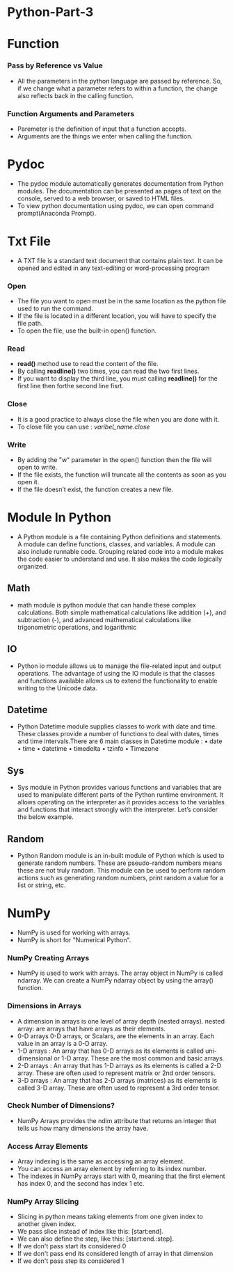# Python-Part-3
# Function
### Pass by Reference vs Value
- All the parameters in the python language are passed by reference. So, if we change what a parameter refers to within a function, the change also reflects back in the calling function.
### Function Arguments and Parameters
- Paremeter is the definition of input that a function accepts.
- Arguments are the things we enter when calling the function.

# Pydoc
- The pydoc module automatically generates documentation from Python modules. The documentation can be presented as pages of text on the console, served to a web browser, or saved to HTML files.
- To view python documentation using pydoc, we can open command prompt(Anaconda Prompt).

# Txt File
- A TXT file is a standard text document that contains plain text. It can be opened and edited in any text-editing or word-processing program

### Open
- The file you want to open must be in the same location as the python file used to run the command.
- If the file is located in a different location, you will have to specify the file path.
- To open the file, use the built-in open() function.

### Read
- **read()** method use to read the content of the file.
- By calling **readline()** two times, you can read the two first lines.
- If you want to display the third line, you must calling **readline()** for the first line then forthe second line fisrt.

### Close
-	It is a good practice to always close the file when you are done with it.
-	To close file you can use : _varibel_name.close_

### Write
- By adding the "w" parameter in the open() function then the file will open to write.
- If the file exists, the function will truncate all the contents as soon as you open it.
- If the file doesn’t exist, the function creates a new file.

# Module In Python
- A Python module is a file containing Python definitions and statements. A module can define functions, classes, and variables. A module can also include runnable code. Grouping related code into a module makes the code easier to understand and use. It also makes the code logically organized.
## Math
- math module is python module that can handle these complex calculations. Both simple mathematical calculations like addition (+), and subtraction (-), and advanced mathematical calculations like trigonometric operations, and logarithmic
## IO
- Python io module allows us to manage the file-related input and output operations. The advantage of using the IO module is that the classes and functions available allows us to extend the functionality to enable writing to the Unicode data.
## Datetime
- Python Datetime module supplies classes to work with date and time. These classes provide a number of functions to deal with dates, times and time intervals.There are 6 main classes in Datetime module :
•	date
•	time 
•	datetime
•	timedelta
•	tzinfo
•	Timezone
## Sys
- Sys module in Python provides various functions and variables that are used to manipulate different parts of the Python runtime environment. It allows operating on the interpreter as it provides access to the variables and functions that interact strongly with the interpreter. Let’s consider the below example.
## Random
- Python Random module is an in-built module of Python which is used to generate random numbers. These are pseudo-random numbers means these are not truly random. This module can be used to perform random actions such as generating random numbers, print random a value for a list or string, etc.




# NumPy
- NumPy is used for working with arrays.
- NumPy is short for "Numerical Python".

### NumPy Creating Arrays
- NumPy is used to work with arrays. The array object in NumPy is called ndarray.
We can create a NumPy ndarray object by using the array() function.

### Dimensions in Arrays
- A dimension in arrays is one level of array depth (nested arrays). 
nested array: are arrays that have arrays as their elements.
- 0-D arrays
0-D arrays, or Scalars, are the elements in an array. Each value in an array is a 0-D array.
- 1-D arrays : An array that has 0-D arrays as its elements is called uni-dimensional or 1-D array. These are the most common and basic arrays.
- 2-D arrays : An array that has 1-D arrays as its elements is called a 2-D array. These are often used to represent matrix or 2nd order tensors.
- 3-D arrays : An array that has 2-D arrays (matrices) as its elements is called 3-D array. These are often used to represent a 3rd order tensor.

### Check Number of Dimensions?
- NumPy Arrays provides the ndim attribute that returns an integer that tells us how many dimensions the array have.

### Access Array Elements
- Array indexing is the same as accessing an array element.
- You can access an array element by referring to its index number.
- The indexes in NumPy arrays start with 0, meaning that the first element has index 0, and the second has index 1 etc.

### NumPy Array Slicing
- Slicing in python means taking elements from one given index to another given index.
- We pass slice instead of index like this: [start:end].
- We can also define the step, like this: [start:end.:step]. 
- If we don't pass start its considered 0
- If we don't pass end its considered length of array in that dimension
- If we don't pass step its considered 1
